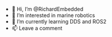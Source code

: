 - 👋 Hi, I’m @RichardEmbedded
- 👀 I’m interested in marine robotics
- 🌱 I’m currently learning DDS and ROS2
- 📫 Leave a comment

<!---
RichardEmbedded/RichardEmbedded is a ✨ special ✨ repository because its `README.md` (this file) appears on your GitHub profile.
You can click the Preview link to take a look at your changes.
--->
